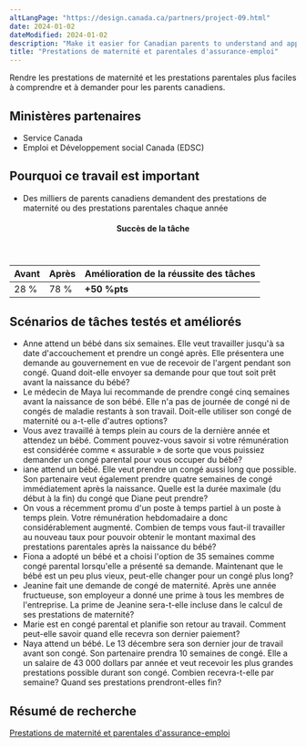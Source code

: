 ```yaml
---
altLangPage: "https://design.canada.ca/partners/project-09.html"
date: 2024-01-02
dateModified: 2024-01-02
description: "Make it easier for Canadian parents to understand and apply for maternity and parental benefits."
title: "Prestations de maternité et parentales d'assurance-emploi"
---
```

<p>Rendre les prestations de maternité et les prestations parentales plus faciles à comprendre et à demander pour les parents canadiens.</p>
<h2>Ministères partenaires</h2>
<ul>
  <li>Service Canada</li>
  <li>Emploi et Développement social Canada (EDSC)</li>
</ul>
<h2>Pourquoi ce travail est important</h2>
<ul>
  <li>Des milliers de parents canadiens demandent des prestations de maternité ou des prestations parentales chaque année</li>
</ul>
<div class="row mrgn-tp-lg mrgn-bttm-lg">
  <div class="col-md-8">
    <div class="panel panel-success">
      <header class="panel-heading">
        <h4 class="panel-title text-center">Succès de la tâche</h4>
      </header>
      <table class="table">
        <thead>
          <tr style="">
            <th scope="col" class="col-md-3">Avant</th>
            <th scope="col" class="col-md-3">Après</th>
            <th scope="col" class="col-md-6">Amélioration de la réussite des tâches</th>
          </tr>
        </thead>
        <tbody>
          <tr>
            <td class="table-smnum">28&nbsp;%</td>
            <td class="table-smnum">78&nbsp;%</td>
            <td class="table-smnum"><span class="text-success"><strong>+50&nbsp;%pts</strong></span></td>
          </tr>
        </tbody>
      </table>
    </div>
  </div>
</div>
<h2>Scénarios de tâches testés et améliorés</h2>
<ul class="lst-spcd">
  <li>Anne attend un bébé dans six semaines. Elle veut travailler jusqu'à sa date d'accouchement et prendre un congé après. Elle présentera une demande au gouvernement en vue de recevoir de l'argent pendant son congé. Quand doit-elle envoyer sa demande pour que tout soit prêt avant la naissance du bébé?</li>
  <li>Le médecin de Maya lui recommande de prendre congé cinq semaines avant la naissance de son bébé. Elle n'a pas de journée de congé ni de congés de maladie restants à son travail. Doit-elle utiliser son congé de maternité ou a-t-elle d'autres options?</li>
  <li>Vous avez travaillé à temps plein au cours de la dernière année et attendez un bébé. Comment pouvez-vous savoir si votre rémunération est considérée comme « assurable » de sorte que vous puissiez demander un congé parental pour vous occuper du bébé?</li>
  <li>iane attend un bébé. Elle veut prendre un congé aussi long que possible. Son partenaire veut également prendre quatre semaines de congé immédiatement après la naissance. Quelle est la durée maximale (du début à la fin) du congé que Diane peut prendre?</li>
  <li>On vous a récemment promu d'un poste à temps partiel à un poste à temps plein. Votre rémunération hebdomadaire a donc considérablement augmenté. Combien de temps vous faut-il travailler au nouveau taux pour pouvoir obtenir le montant maximal des prestations parentales après la naissance du bébé?</li>
  <li>Fiona a adopté un bébé et a choisi l'option de 35 semaines comme congé parental lorsqu'elle a présenté sa demande. Maintenant que le bébé est un peu plus vieux, peut-elle changer pour un congé plus long?</li>
  <li>Jeanine fait une demande de congé de maternité. Après une année fructueuse, son employeur a donné une prime à tous les membres de l'entreprise. La prime de Jeanine sera-t-elle incluse dans le calcul de ses prestations de maternité?</li>
  <li>Marie est en congé parental et planifie son retour au travail. Comment peut-elle savoir quand elle recevra son dernier paiement?</li>
  <li>Naya attend un bébé. Le 13 décembre sera son dernier jour de travail avant son congé. Son partenaire prendra 10 semaines de congé. Elle a un salaire de 43 000 dollars par année et veut recevoir les plus grandes prestations possible durant son congé. Combien recevra-t-elle par semaine? Quand ses prestations prendront-elles fin?</li>
</ul>
<h2>Résumé de recherche</h2>
<p><a href="https://conception.canada.ca/resumes-recherche/maternite-parentales-resume-recherche.html">Prestations de maternité et parentales d'assurance-emploi</a></p>